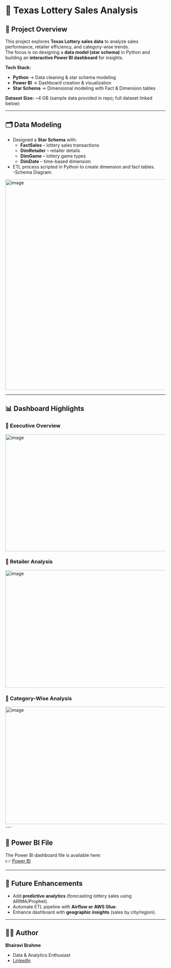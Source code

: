 # 🎲 Texas Lottery Sales Analysis  

## 📌 Project Overview  
This project explores **Texas Lottery sales data** to analyze sales performance, retailer efficiency, and category-wise trends.  
The focus is on designing a **data model (star schema)** in Python and building an **interactive Power BI dashboard** for insights.  

**Tech Stack:**  
- **Python** → Data cleaning & star schema modeling  
- **Power BI** → Dashboard creation & visualization  
- **Star Schema** → Dimensional modeling with Fact & Dimension tables  

**Dataset Size:** ~4 GB (sample data provided in repo; full dataset linked below)  

---

## 🗂️ Data Modeling  
- Designed a **Star Schema** with:
  - **FactSales** – lottery sales transactions  
  - **DimRetailer** – retailer details  
  - **DimGame** – lottery game types  
  - **DimDate** – time-based dimension  
- ETL process scripted in Python to create dimension and fact tables.  
-Schema Diagram:
<img width="1126" height="662" alt="image" src="https://github.com/user-attachments/assets/5ede51f5-0817-42cb-9412-43db874afcd9" />

---

## 📊 Dashboard Highlights  

### 🔹 Executive Overview  
<img width="659" height="368" alt="image" src="https://github.com/user-attachments/assets/cd1d8661-078d-4e4a-9b20-401d5752fabf" />

### 🔹 Retailer Analysis  
<img width="660" height="370" alt="image" src="https://github.com/user-attachments/assets/33a03f90-c472-4a1b-88a2-2a75424dd7ea" />

### 🔹 Category-Wise Analysis  
<img width="658" height="369" alt="image" src="https://github.com/user-attachments/assets/0ee1fca5-f5f0-4e78-b72d-1a4c91c374f6" />
---
 

## 📂 Power BI File  
The Power BI dashboard file is available here:  
👉 [Power BI](https://app.powerbi.com/links/CjgXJDqUkI?ctid=5cdc5b43-d7be-4caa-8173-729e3b0a62d9&pbi_source=linkShare)

---

## 🚀 Future Enhancements  
- Add **predictive analytics** (forecasting lottery sales using ARIMA/Prophet).  
- Automate ETL pipeline with **Airflow or AWS Glue**.  
- Enhance dashboard with **geographic insights** (sales by city/region).  

---

## 👩‍💻 Author  
**Bhairavi Brahme**  
- Data & Analytics Enthusiast  
- [LinkedIn](https://www.linkedin.com/in/bhairavibrahme)


